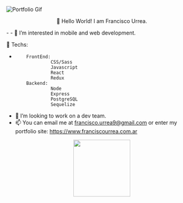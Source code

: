 ![Portfolio Gif](https://github.com/urreita9/urreita9/blob/master/portfolio_gif.gif)

<p align="center">
 👋 Hello World! I am Francisco Urrea.
</p>
- 
- 👀 I’m interested in mobile and web development.
 
  🌱 Techs:
-         FrontEnd:
                   CSS/Sass
                   Javascript
                   React
                   Redux
          Backend:
                   Node
                   Express
                   PostgreSQL
                   Sequelize   
                    
- 💞️ I’m looking to work on a dev team.
- 📫 You can email me at francisco.urrea9@gmail.com or enter my portfolio site: https://www.franciscourrea.com.ar

<!---
urreita9/urreita9 is a ✨ special ✨ repository because its `README.md` (this file) appears on your GitHub profile.
You can click the Preview link to take a look at your changes.
--->



<a href="https://www.franciscourrea.com.ar">
  <p align="center">
   <img height="150" src="./portfolio_gif.gif" />
   </p>
</a>
